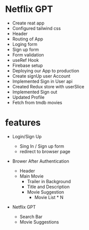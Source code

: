 
# Netflix GPT

- Create reat app
- Configured tailwind css
- Header
- Routing of App
- Loging form
- Sign up form
- Form validation
- useRef Hook
- Firebase setup
- Deploying our App to production
- Create signUp user Account    
- Implemented Sign in User api
- Created Redux store with userSlice
- Implemented Sign out
- Updated Profile
- Fetch from tmdb movies

# features

- Login/Sign Up
    - Sing In / Sign up form
    - redirect to browser page

- Brower After Authentication
    - Header
    - Main Movie
        - Trailer in Background
        - Title and Description
        - Movie Suggestion
            - Movie List * N

- Netflix GPT
    - Search Bar
    - Movie Suggestions